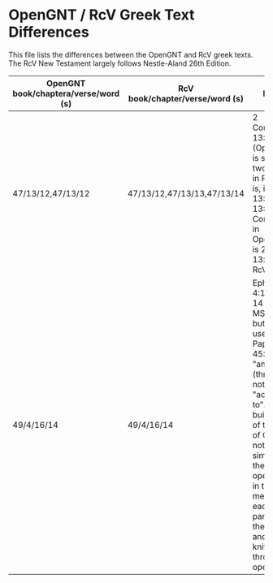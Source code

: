 # OpenGNT / RcV Greek Text Differences
This file lists the differences between the OpenGNT and RcV greek texts. The RcV New Testament largely follows Nestle-Aland 26th Edition.

| OpenGNT book/chaptera/verse/word (s) | RcV book/chapter/verse/word (s) | Notes |
| --- | --- | --- |
| 47/13/12,47/13/12 | 47/13/12,47/13/13,47/13/14 | 2 Corinthians 13:12 (OpenGNT) is split into two verses in RcV, that is, into 13:12 and 13:13. 2 Cor. 13:13 in OpenGNT is 2 Cor. 13:14 in RcV. |
| 49/4/16/14 | 49/4/16/14 | Ephesians 4:16 word 14 in most MSS is κατ, but RcV uses Papyrus 45: και "and (through)", not "according to". The building up of the Body of Christ is not simply similar to the operation in the measure of each one part, but the joining and knitting through the operation |


